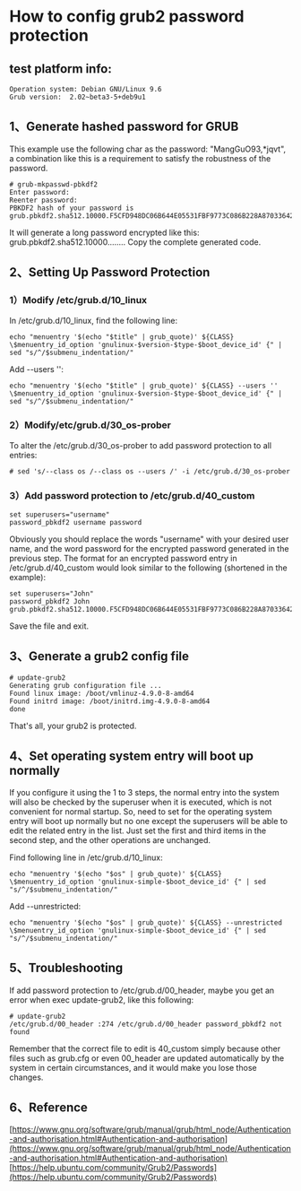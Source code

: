 # How to config grub2 password protection 

## test platform info:
```
Operation system: Debian GNU/Linux 9.6
Grub version:  2.02~beta3-5+deb9u1 
```

## 1、Generate hashed password for GRUB
This example use the following char as the password: "MangGuO93,*jqvt", a combination like this is a requirement to satisfy the robustness of the password.
```
# grub-mkpasswd-pbkdf2
Enter password: 
Reenter password: 
PBKDF2 hash of your password is grub.pbkdf2.sha512.10000.F5CFD948DC06B644E05531FBF9773C086B228A87033642B32D41DBE141B10D2FD0604C8ABCDD2D2D76C834297969EADC64687EB32662CB59BCA0898AD69D7FE6.C698997624F217CDCE83446E80632FF9F7AFB1A0A6AE0B5752A81392F1BAA9A44C37AF5B29D7CEE13B9DE7D1207D5FB4A173A49D1518B1492BB6D9FE45444656
```
It will generate a long password encrypted like this: grub.pbkdf2.sha512.10000........  Copy the complete generated code.

## 2、Setting Up Password Protection

### 1）Modify /etc/grub.d/10_linux
In /etc/grub.d/10_linux, find the following line:
```
echo "menuentry '$(echo "$title" | grub_quote)' ${CLASS} \$menuentry_id_option 'gnulinux-$version-$type-$boot_device_id' {" | sed "s/^/$submenu_indentation/"
``` 
Add --users '':
```    
echo "menuentry '$(echo "$title" | grub_quote)' ${CLASS} --users '' \$menuentry_id_option 'gnulinux-$version-$type-$boot_device_id' {" | sed "s/^/$submenu_indentation/"
```

### 2）Modify/etc/grub.d/30_os-prober 
To alter the /etc/grub.d/30_os-prober to add password protection to all entries: 
```
# sed 's/--class os /--class os --users /' -i /etc/grub.d/30_os-prober
```

### 3）Add password protection to /etc/grub.d/40_custom
```
set superusers="username"
password_pbkdf2 username password
```
Obviously you should replace the words "username" with your desired user name, and the word password for the encrypted password generated in the previous step.
The format for an encrypted password entry in /etc/grub.d/40_custom would look similar to the following (shortened in the example): 
```
set superusers="John"
password_pbkdf2 John grub.pbkdf2.sha512.10000.F5CFD948DC06B644E05531FBF9773C086B228A87033642B32D41DBE141B10D2FD0604C8ABCDD2D2D76C834297969EADC64687EB32662CB59BCA0898AD69D7FE6.C698997624F217CDCE83446E80632FF9F7AFB1A0A6AE0B5752A81392F1BAA9A44C37AF5B29D7CEE13B9DE7D1207D5FB4A173A49D1518B1492BB6D9FE45444656 
```

Save the file and exit.
 
## 3、Generate a grub2 config file 
```
# update-grub2
Generating grub configuration file ...
Found linux image: /boot/vmlinuz-4.9.0-8-amd64
Found initrd image: /boot/initrd.img-4.9.0-8-amd64
done
```

That's all, your grub2 is protected.

## 4、Set operating system entry will boot up normally 
If you configure it using the 1 to 3 steps, the normal entry into the system will also be checked by the superuser when it is executed, which is not convenient for normal startup. So, need to set for the operating system entry will boot up normally but no one except the superusers will be able to edit the related entry in the list. Just set the first and third items in the second step, and the other operations are unchanged.

Find following line in /etc/grub.d/10_linux:
```
echo "menuentry '$(echo "$os" | grub_quote)' ${CLASS} \$menuentry_id_option 'gnulinux-simple-$boot_device_id' {" | sed "s/^/$submenu_indentation/"
```
Add --unrestricted:
```
echo "menuentry '$(echo "$os" | grub_quote)' ${CLASS} --unrestricted \$menuentry_id_option 'gnulinux-simple-$boot_device_id' {" | sed "s/^/$submenu_indentation/"
```

## 5、Troubleshooting 

If add password protection to /etc/grub.d/00_header, maybe you get an error when exec update-grub2, like this following:
```
# update-grub2
/etc/grub.d/00_header :274 /etc/grub.d/00_header password_pbkdf2 not found
```

Remember that the correct file to edit is 40_custom simply because other files such as grub.cfg or even 00_header are updated automatically by the system in certain circumstances, and it would make you lose those changes.

## 6、Reference 
[https://www.gnu.org/software/grub/manual/grub/html_node/Authentication-and-authorisation.html#Authentication-and-authorisation](https://www.gnu.org/software/grub/manual/grub/html_node/Authentication-and-authorisation.html#Authentication-and-authorisation)
[https://help.ubuntu.com/community/Grub2/Passwords](https://help.ubuntu.com/community/Grub2/Passwords) 


